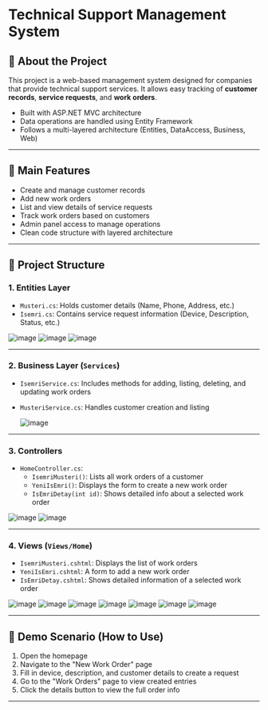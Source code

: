 # Technical Support Management System

## 🧩 About the Project

This project is a web-based management system designed for companies that provide technical support services. It allows easy tracking of **customer records**, **service requests**, and **work orders**.

- Built with ASP.NET MVC architecture  
- Data operations are handled using Entity Framework  
- Follows a multi-layered architecture (Entities, DataAccess, Business, Web)  

---

## 🔧 Main Features

- Create and manage customer records
- Add new work orders
- List and view details of service requests
- Track work orders based on customers
- Admin panel access to manage operations
- Clean code structure with layered architecture

---

## 📂 Project Structure

### 1. Entities Layer

- `Musteri.cs`: Holds customer details (Name, Phone, Address, etc.)
- `Isemri.cs`: Contains service request information (Device, Description, Status, etc.)



![image](https://github.com/user-attachments/assets/088db209-4e75-49a4-a7a9-03b7c74edcb7)
![image](https://github.com/user-attachments/assets/db146b12-013b-4d27-98e0-c2e91073b2e6)
![image](https://github.com/user-attachments/assets/d8219a90-1113-453f-99a2-5854e86ade87)

---

### 2. Business Layer (`Services`)

- `IsemriService.cs`: Includes methods for adding, listing, deleting, and updating work orders
- `MusteriService.cs`: Handles customer creation and listing

  ![image](https://github.com/user-attachments/assets/1b6055f1-ddde-4ebb-a413-3531ce118f77)

---


### 3. Controllers

- `HomeController.cs`:
  - `IsemriMusteri()`: Lists all work orders of a customer
  - `YeniIsEmri()`: Displays the form to create a new work order
  - `IsEmriDetay(int id)`: Shows detailed info about a selected work order

![image](https://github.com/user-attachments/assets/b31d794f-04fe-45a7-83a6-b10e986f9c05)
![image](https://github.com/user-attachments/assets/16c1536a-8960-42c8-a1da-a64ce787e704)

---

### 4. Views (`Views/Home`)

- `IsemriMusteri.cshtml`: Displays the list of work orders
- `YeniIsEmri.cshtml`: A form to add a new work order
- `IsEmriDetay.cshtml`: Shows detailed information of a selected work order

![image](https://github.com/user-attachments/assets/1a4e972c-717e-472e-bd93-787458d0df53)
![image](https://github.com/user-attachments/assets/67aa6f16-1786-4e02-a43b-2e602793b219)
![image](https://github.com/user-attachments/assets/c7c045a0-54b3-4fca-bb66-444279de7d31)
![image](https://github.com/user-attachments/assets/faa2c246-995e-4048-83f9-1073b6833433)
![image](https://github.com/user-attachments/assets/1a7aa07d-4487-4562-9c4b-8b86db449cfb)
![image](https://github.com/user-attachments/assets/1157b9c7-7d56-45ac-9829-17a3cd8578d2)
![image](https://github.com/user-attachments/assets/60e0303e-ce7b-47d4-9297-b0822cec6029)

---

## 🚀 Demo Scenario (How to Use)

1. Open the homepage
2. Navigate to the "New Work Order" page
3. Fill in device, description, and customer details to create a request
4. Go to the "Work Orders" page to view created entries
5. Click the details button to view the full order info


---
